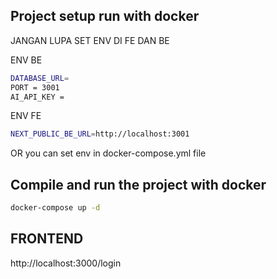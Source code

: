 ## Project setup run with docker

JANGAN LUPA SET ENV DI FE DAN BE 

ENV BE
```bash
DATABASE_URL=
PORT = 3001
AI_API_KEY =
```

ENV FE
```bash
NEXT_PUBLIC_BE_URL=http://localhost:3001
```

OR you can set env in docker-compose.yml file 

## Compile and run the project with docker

```bash
docker-compose up -d 
```

## FRONTEND
http://localhost:3000/login

